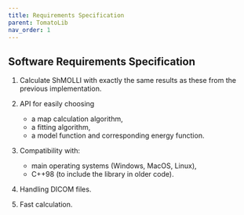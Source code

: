 ```yaml
---
title: Requirements Specification
parent: TomatoLib
nav_order: 1
---
```


## Software Requirements Specification

1.  Calculate ShMOLLI with exactly the same results as these from the previous implementation.

2.  API for easily choosing
    *   a map calculation algorithm,
    *   a fitting algorithm,
    *   a model function and corresponding energy function.

3.  Compatibility with:
    *   main operating systems (Windows, MacOS, Linux),
    *   C++98 (to include the library in older code).

4.  Handling DICOM files.

5.  Fast calculation.
